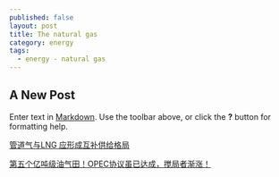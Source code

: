 ```yaml
---
published: false
layout: post
title: The natural gas
category: energy
tags:
  - energy - natural gas
---
```

## A New Post

Enter text in [Markdown](http://daringfireball.net/projects/markdown/). Use the toolbar above, or click the **?** button for formatting help.





[管道气与LNG 应形成互补供给格局](http://weibo.com/ttarticle/p/show?id=2309614054292267980709#related)

[第五个亿吨级油气田！OPEC协议虽已达成，搅局者渐涨！](http://weibo.com/ttarticle/p/show?id=2309614051151736683560#related)